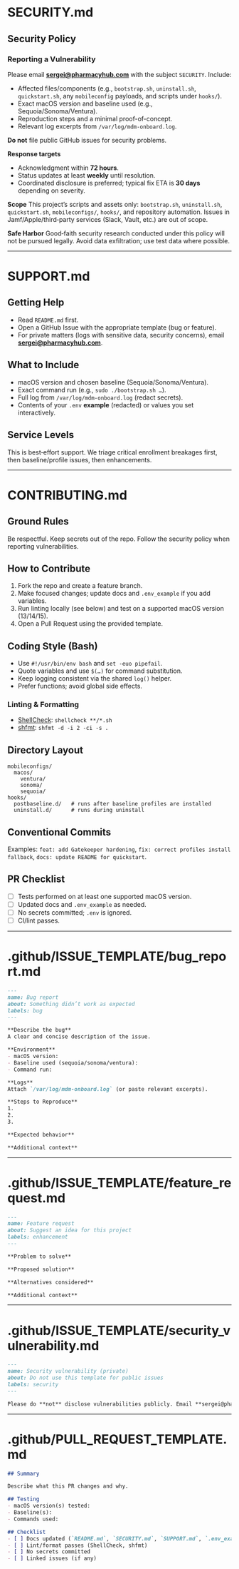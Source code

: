 # SECURITY.md

## Security Policy

### Reporting a Vulnerability

Please email **[sergei@pharmacyhub.com](mailto:sergei@pharmacyhub.com)** with the subject `SECURITY`. Include:

* Affected files/components (e.g., `bootstrap.sh`, `uninstall.sh`, `quickstart.sh`, any `mobileconfig` payloads, and scripts under `hooks/`).
* Exact macOS version and baseline used (e.g., Sequoia/Sonoma/Ventura).
* Reproduction steps and a minimal proof-of-concept.
* Relevant log excerpts from `/var/log/mdm-onboard.log`.

**Do not** file public GitHub issues for security problems.

**Response targets**

* Acknowledgment within **72 hours**.
* Status updates at least **weekly** until resolution.
* Coordinated disclosure is preferred; typical fix ETA is **30 days** depending on severity.

**Scope**
This project’s scripts and assets only: `bootstrap.sh`, `uninstall.sh`, `quickstart.sh`, `mobileconfigs/`, `hooks/`, and repository automation. Issues in Jamf/Apple/third‑party services (Slack, Vault, etc.) are out of scope.

**Safe Harbor**
Good‑faith security research conducted under this policy will not be pursued legally. Avoid data exfiltration; use test data where possible.

---

# SUPPORT.md

## Getting Help

* Read `README.md` first.
* Open a GitHub Issue with the appropriate template (bug or feature).
* For private matters (logs with sensitive data, security concerns), email **[sergei@pharmacyhub.com](mailto:sergei@pharmacyhub.com)**.

## What to Include

* macOS version and chosen baseline (Sequoia/Sonoma/Ventura).
* Exact command run (e.g., `sudo ./bootstrap.sh …`).
* Full log from `/var/log/mdm-onboard.log` (redact secrets).
* Contents of your `.env` **example** (redacted) or values you set interactively.

## Service Levels

This is best‑effort support. We triage critical enrollment breakages first, then baseline/profile issues, then enhancements.

---

# CONTRIBUTING.md

## Ground Rules

Be respectful. Keep secrets out of the repo. Follow the security policy when reporting vulnerabilities.

## How to Contribute

1. Fork the repo and create a feature branch.
2. Make focused changes; update docs and `.env_example` if you add variables.
3. Run linting locally (see below) and test on a supported macOS version (13/14/15).
4. Open a Pull Request using the provided template.

## Coding Style (Bash)

* Use `#!/usr/bin/env bash` and `set -euo pipefail`.
* Quote variables and use `$(…)` for command substitution.
* Keep logging consistent via the shared `log()` helper.
* Prefer functions; avoid global side effects.

### Linting & Formatting

* [ShellCheck](https://www.shellcheck.net/): `shellcheck **/*.sh`
* [shfmt](https://github.com/mvdan/sh): `shfmt -d -i 2 -ci -s .`

## Directory Layout

```
mobileconfigs/
  macos/
    ventura/
    sonoma/
    sequoia/
hooks/
  postbaseline.d/   # runs after baseline profiles are installed
  uninstall.d/      # runs during uninstall
```

## Conventional Commits

Examples: `feat: add Gatekeeper hardening`, `fix: correct profiles install fallback`, `docs: update README for quickstart`.

## PR Checklist

* [ ] Tests performed on at least one supported macOS version.
* [ ] Updated docs and `.env_example` as needed.
* [ ] No secrets committed; `.env` is ignored.
* [ ] CI/lint passes.

---

# .github/ISSUE\_TEMPLATE/bug\_report.md

```markdown
---
name: Bug report
about: Something didn’t work as expected
labels: bug
---

**Describe the bug**
A clear and concise description of the issue.

**Environment**
- macOS version:
- Baseline used (sequoia/sonoma/ventura):
- Command run:

**Logs**
Attach `/var/log/mdm-onboard.log` (or paste relevant excerpts).

**Steps to Reproduce**
1.
2.
3.

**Expected behavior**

**Additional context**
```

---

# .github/ISSUE\_TEMPLATE/feature\_request.md

```markdown
---
name: Feature request
about: Suggest an idea for this project
labels: enhancement
---

**Problem to solve**

**Proposed solution**

**Alternatives considered**

**Additional context**
```

---

# .github/ISSUE\_TEMPLATE/security\_vulnerability.md

```markdown
---
name: Security vulnerability (private)
about: Do not use this template for public issues
labels: security
---

Please do **not** disclose vulnerabilities publicly. Email **sergei@pharmacyhub.com** with full details (see SECURITY.md). You may reference this issue privately if needed.
```

---

# .github/PULL\_REQUEST\_TEMPLATE.md

```markdown
## Summary

Describe what this PR changes and why.

## Testing
- macOS version(s) tested:
- Baseline(s):
- Commands used:

## Checklist
- [ ] Docs updated (`README.md`, `SECURITY.md`, `SUPPORT.md`, `.env_example` if needed)
- [ ] Lint/format passes (ShellCheck, shfmt)
- [ ] No secrets committed
- [ ] Linked issues (if any)
```
